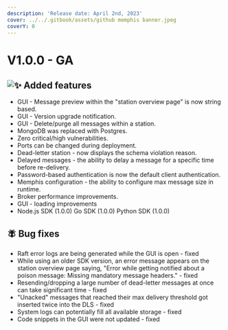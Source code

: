 ```yaml
---
description: 'Release date: April 2nd, 2023'
cover: ../../.gitbook/assets/github memphis banner.jpeg
coverY: 0
---
```


# V1.0.0 - GA

## &#x20;![:sparkles:](https://a.slack-edge.com/production-standard-emoji-assets/14.0/apple-medium/2728.png) Added features

* GUI - Message preview within the "station overview page" is now string based.
* GUI - Version upgrade notification.
* GUI - Delete/purge all messages within a station.
* MongoDB was replaced with Postgres.
* Zero critical/high vulnerabilities.
* Ports can be changed during deployment.
* Dead-letter station - now displays the schema violation reason.
* Delayed messages - the ability to delay a message for a specific time before re-delivery.
* Password-based authentication is now the default client authentication.
* Memphis configuration - the ability to configure max message size in runtime.
* Broker performance improvements.
* GUI - loading improvements
* Node.js SDK (1.0.0) Go SDK (1.0.0) Python SDK (1.0.0)

## 🪰 Bug fixes

* Raft error logs are being generated while the GUI is open - fixed
* While using an older SDK version, an error message appears on the station overview page saying, "Error while getting notified about a poison message: Missing mandatory message headers." - fixed
* Resending/dropping a large number of dead-letter messages at once can take significant time - fixed
* "Unacked" messages that reached their max delivery threshold got inserted twice into the DLS - fixed
* System logs can potentially fill all available storage - fixed
* Code snippets in the GUI were not updated - fixed

